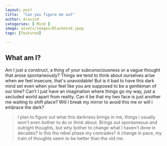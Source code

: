 ```yaml
---
layout: post
title:  "Can you figure me out"
author: Aravind
categories: [ Mind ]
image: assets/images/Blackmind.jpeg
tags: [featured]

---
```

<h2>What am I?</h2>

Am I just a construct, a thing of your subconsciousness or a vague thought that arose spontaneously?
Things we tend to think about ourselves arise when we feel insecure, that's unavoidable!
But is it bad to have this dark mind set even when your feel like you are supposed to be a gentleman of our time? Can’t I just have an imagination where things go my way, just a secluded world apart from reality. Can it be that my two face is just another me waiting to shift place? Will I break my mirror to avoid this me or will i embrace the dark?

>I plan to figure out what this darkness brings in me, things i usually won't even bother to do or think about. Brings out spontaneous and outright thoughts, but why bother to change what I haven't done in decades? Is this the rebel phase my comrades? A change in pace, my train of thoughts seem to be better than the old me.



